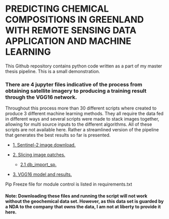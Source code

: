 # PREDICTING CHEMICAL COMPOSITIONS IN GREENLAND WITH REMOTE SENSING DATA APPLICATION AND MACHINE LEARNING
This Github repository contains python code written as a part of my master thesis pipeline.
This is a small demonstration.

### There are 4 jupyter files indicative of the process from obtaining satellite imagery to producing a training result through the VGG16 network.

Throughout this process more than 30 different scripts where created to produce 3 different machine learning methods. They all require the data fed in different ways and several scripts were made to stack images together, allowing for multi source inputs to the different algorithms. All of these scripts are not available here. Rather a streamlined version of the pipeline that generates the best results so far is presented.

- [1. Sentinel-2 image download.](https://github.com/Kongstad/mt/blob/master/notebooks/sentinel2_download.ipynb)

- [2. Slicing image patches.](https://github.com/Kongstad/mt/blob/master/notebooks/S2_slice_patches_categorical.ipynb)

   - [2.1 db_import_sp.](https://github.com/Kongstad/mt/blob/master/notebooks/db_import_sp.ipynb)
  
- [3. VGG16 model and results.](https://github.com/Kongstad/mt/blob/master/notebooks/vgg16_cnn.ipynb)



Pip Freeze file for module control is listed in requirements.txt

#### Note: Downloading these files and running the script will not work without the geochemical data set. However, as this data set is guarded by a NDA to the company that owns the data, I am not at liberty to provide it here.

